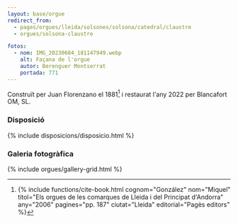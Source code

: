 ```yaml
---
layout: base/orgue
redirect_from:
  - pages/orgues/lleida/solsones/solsona/catedral/claustre
  - orgues/solsona-claustre

fotos:
  - nom: IMG_20230604_181147949.webp
    alt: Façana de l'orgue
    autor: Berenguer Montserrat
    portada: 771
---
```


Construït per Juan Florenzano el 1881[^1] i restaurat l'any 2022 per Blancafort OM, SL.

[^1]: {% include functions/cite-book.html cognom="González" nom="Miquel" titol="Els orgues de les comarques de Lleida i del Principat d'Andorra" any="2006" pagines="pp. 187" ciutat="Lleida" editorial="Pagès editors" %}

### Disposició

{% include disposicions/disposicio.html %}

### Galeria fotogràfica

{% include orgues/gallery-grid.html %}

